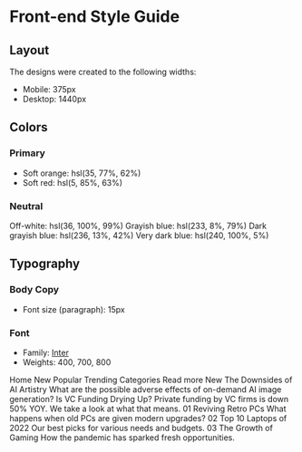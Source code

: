 # Front-end Style Guide

## Layout

The designs were created to the following widths:

- Mobile: 375px
- Desktop: 1440px

## Colors

### Primary

- Soft orange: hsl(35, 77%, 62%)
- Soft red: hsl(5, 85%, 63%)

### Neutral

Off-white: hsl(36, 100%, 99%)
Grayish blue: hsl(233, 8%, 79%)
Dark grayish blue: hsl(236, 13%, 42%)
Very dark blue: hsl(240, 100%, 5%)

## Typography

### Body Copy

- Font size (paragraph): 15px

### Font

- Family: [Inter](https://fonts.google.com/specimen/Inter)
- Weights: 400, 700, 800

Home New Popular Trending Categories Read more New The Downsides of AI Artistry What are the possible
adverse effects of on-demand AI image generation? Is VC Funding Drying Up?
Private funding by VC firms is down 50% YOY. We take a look at what that
means. 01 Reviving Retro PCs What happens when old PCs are given modern
upgrades? 02 Top 10 Laptops of 2022 Our best picks for various needs and
budgets. 03 The Growth of Gaming How the pandemic has sparked fresh
opportunities.
